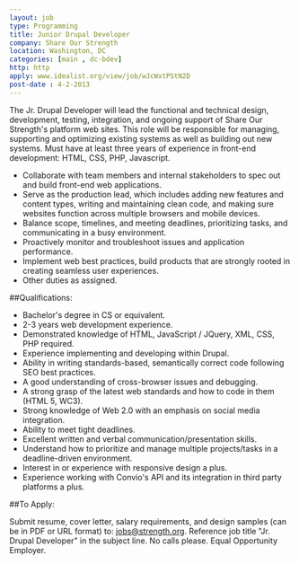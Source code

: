 ```yaml
---
layout: job
type: Programming
title: Junior Drupal Developer
company: Share Our Strength
location: Washington, DC
categories: [main , dc-bdev]
http: http
apply: www.idealist.org/view/job/wJcWxtPStN2D
post-date : 4-2-2013
---
```


The Jr. Drupal Developer will lead the functional and technical design, development, testing, integration, and ongoing support of Share Our Strength's platform web sites.​ This role will be responsible for managing, supporting and optimizing existing systems as well as building out new systems. Must have at least three years of experience in front-end development: HTML, CSS, PHP, Javascript.

* Collaborate with team members and internal stakeholders to spec out and build front-end web applications.
* Serve as the production lead, which includes adding new features and content types, writing and maintaining clean code, and making sure websites function across multiple browsers and mobile devices.
* Balance scope, timelines, and meeting deadlines, prioritizing tasks, and communicating in a busy environment.
* Proactively monitor and troubleshoot issues and application performance.
* Implement web best practices, build products that are strongly rooted in creating seamless user experiences.
* Other duties as assigned.

##Qualifications:

* Bachelor's degree in CS or equivalent.
* 2-3 years web development experience.
* Demonstrated knowledge of HTML, JavaScript / JQuery, XML, CSS, PHP required.
* Experience implementing and developing within Drupal.
* Ability in writing standards-based, semantically correct code following SEO best practices.
* A good understanding of cross-browser issues and debugging.
* A strong grasp of the latest web standards and how to code in them (HTML 5, WC3).
* Strong knowledge of Web 2.0 with an emphasis on social media integration.
* Ability to meet tight deadlines.
* Excellent written and verbal communication/presentation skills.
* Understand how to prioritize and manage multiple projects/tasks in a deadline-driven environment.
* Interest in or experience with responsive design a plus.
* Experience working with Convio's API and its integration in third party platforms a plus.

##To Apply:

Submit resume, cover letter, salary requirements, and design samples (can be in PDF or URL format) to: jobs@strength.org. Reference job title "Jr. Drupal Developer" in the subject line. No calls please. Equal Opportunity Employer.